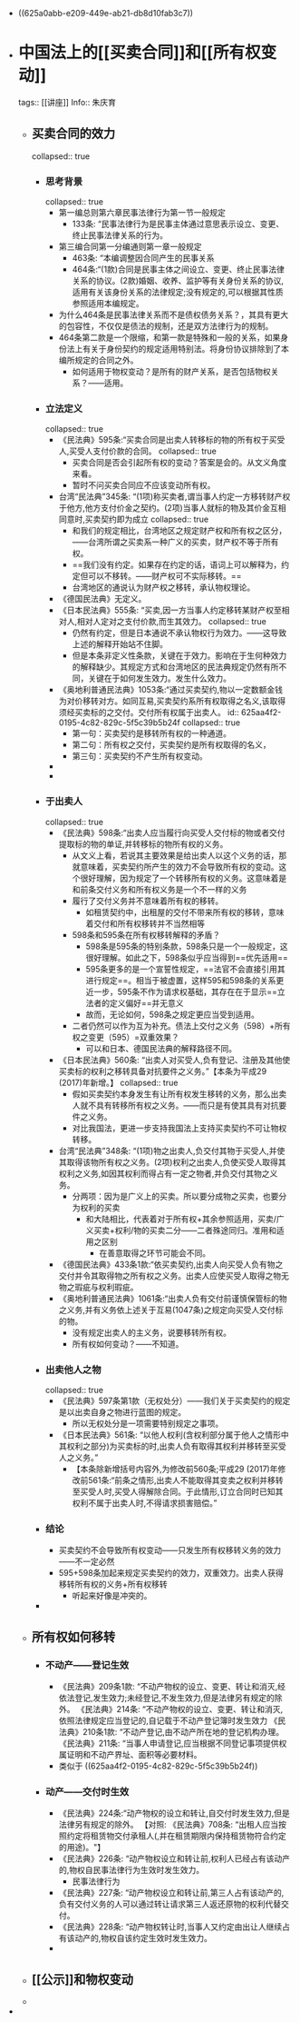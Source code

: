 - ((625a0abb-e209-449e-ab21-db8d10fab3c7))
- # 中国法上的[[买卖合同]]和[[所有权变动]]
  tags:: [[讲座]]
  Info:: 朱庆育
	- ## 买卖合同的效力
	  collapsed:: true
		- ### 思考背景
		  collapsed:: true
			- 第一编总则第六章民事法律行为第一节一般规定
				- 133条: “民事法律行为是民事主体通过意思表示设立、变更、终止民事法律关系的行为。
			- 第三编合同第一分编通则第一章一般规定
				- 463条: “本编调整因合同产生的民事关系
				- 464条:“(1款)合同是民事主体之间设立、变更、终止民事法律关系的协议。(2款)婚姻、收养、监护等有关身份关系的协议,适用有关该身份关系的法律规定;没有规定的,可以根据其性质参照适用本编规定。
			- 为什么464条是民事法律关系而不是债权债务关系？，其具有更大的包容性，不仅仅是债法的规制，还是双方法律行为的规制。
			- 464条第二款是一个限缩，和第一款是特殊和一般的关系，如果身份法上有关于身份契约的规定适用特别法。将身份协议排除到了本编所规定的合同之外。
				- 如何适用于物权变动？是所有的财产关系，是否包括物权关系？——适用。
		- ### 立法定义
		  collapsed:: true
			- 《民法典》595条:“买卖合同是出卖人转移标的物的所有权于买受人,买受人支付价款的合同。
			  collapsed:: true
				- 买卖合同是否会引起所有权的变动？答案是会的。从文义角度来看。
				- 暂时不问买卖合同应不应该变动所有权。
			- 台湾“民法典”345条: “(1项)称买卖者,谓当事人约定一方移转财产权于他方,他方支付价金之契约。(2项)当事人就标的物及其价金互相同意时,买卖契约即为成立
			  collapsed:: true
				- 和我们的规定相比，台湾地区之规定财产权和所有权之区分，——台湾所谓之买卖系一种广义的买卖，财产权不等于所有权。
				- ==我们没有约定。如果存在约定的话，语词上可以解释为，约定但可以不移转。——财产权可不实际移转。==
				- 台湾地区的通说认为财产权之移转，承认物权理论。
			- 《德国民法典》无定义。
			- 《日本民法典》555条: “买卖,因一方当事人约定移转某财产权至相对人,相对人定对之支付价款,而生其效力。
			  collapsed:: true
				- 仍然有约定，但是日本通说不承认物权行为效力。——这导致上述的解释开始站不住脚。
				- 但是本条非定义性条款，关键在于效力。影响在于生何种效力的解释缺少。其规定方式和台湾地区的民法典规定仍然有所不同，关键在于如何发生效力。发生什么效力。
			- 《奥地利普通民法典》1053条:“通过买卖契约,物以一定数额金钱为对价移转对方。如同互易,买卖契约系所有权取得之名义,该取得须经买卖标的之交付。交付所有权属于出卖人。
			  id:: 625aa4f2-0195-4c82-829c-5f5c39b5b24f
			  collapsed:: true
				- 第一句：买卖契约是移转所有权的一种通道。
				- 第二句：所有权之交付，买卖契约是所有权取得的名义，
				- 第三句：买卖契约不产生所有权变动。
			-
			-
		- ### 于出卖人
		  collapsed:: true
			- 《民法典》598条:“出卖人应当履行向买受人交付标的物或者交付提取标的物的单证,并转移标的物所有权的义务。
				- 从文义上看，若说其主要效果是给出卖人以这个义务的话，那就意味着，买卖契约所产生的效力不会导致所有权的变动。这个很好理解，因为规定了一个转移所有权的义务。这意味着是和前条交付义务和所有权义务是一个不一样的义务
				- 履行了交付义务并不意味着所有权的移转。
					- 如租赁契约中，出租屋的交付不带来所有权的移转，意味着交付和所有权移转并不当然相等
				- 598条和595条在所有权移转解释的矛盾？
					- 598条是595条的特别条款，598条只是一个一般规定，这很好理解。如此之下，598条似乎应当得到==优先适用==
					- 595条更多的是一个宣誓性规定，==法官不会直接引用其进行规定==。相当于被虚置，这样595和598条的关系更近一步，595条不作为请求权基础，其存在在于显示==立法者的定义偏好==并无意义
					- 故而，无论如何，598条之规定更应当受到适用。
				- 二者仍然可以作为互为补充。债法上交付之义务（598）+所有权之变更（595）=双重效果？
					- 可以和日本、德国民法典的解释路径不同。
			- 《日本民法典》560条: “出卖人对买受人,负有登记、注册及其他使买卖标的权利之移转具备对抗要件之义务。”【本条为平成29 (2017)年新增。】
			  collapsed:: true
				- 假如买卖契约本身发生有让所有权发生移转的义务，那么出卖人就不具有转移所有权之义务。——而只是有使其具有对抗要件之义务。
				- 对比我国法，更进一步支持我国法上支持买卖契约不可让物权转移。
			- 台湾“民法典”348条: “(1项)物之出卖人,负交付其物于买受人,并使其取得该物所有权之义务。(2项)权利之出卖人,负使买受人取得其权利之义务,如因其权利而得占有一定之物者,并负交付其物之义务。
				- 分两项：因为是广义上的买卖。所以要分成物之买卖，也要分为权利的买卖
					- 和大陆相比，代表着对于所有权+其余参照适用，买卖/广义买卖+权利/物的买卖二分——二者殊途同归。准用和适用之区别
						- 在善意取得之环节可能会不同。
			- 《德国民法典》433条1款:“依买卖契约,出卖人向买受人负有物之交付并令其取得物之所有权之义务。出卖人应使买受人取得之物无物之瑕疵与权利瑕疵。
			- 《奥地利普通民法典》1061条:“出卖人负有交付前谨慎保管标的物之义务,并有义务依上述关于互易(1047条)之规定向买受人交付标的物。
				- 没有规定出卖人的主义务，说要移转所有权。
				- 所有权如何变动？——不知道。
		- ### 出卖他人之物
		  collapsed:: true
			- 《民法典》597条第1款（无权处分）——我们关于买卖契约的规定是以出卖自身之物进行蓝图的规定。
				- 所以无权处分是一项需要特别规定之事项。
			- 《日本民法典》561条: “以他人权利(含权利部分属于他人之情形中其权利之部分)为买卖标的时,出卖人负有取得其权利并移转至买受人之义务。”
				- 【本条除新增括号内容外,为修改前560条;平成29 (2017)年修改前561条:“前条之情形,出卖人不能取得其变卖之权利并移转至买受人时,买受人得解除合同。于此情形,订立合同时已知其权利不属于出卖人时,不得请求损害赔偿。”
		- ### 结论
			- 买卖契约不会导致所有权变动——只发生所有权移转义务的效力——不一定必然
			- 595+598条加起来规定买卖契约的效力，双重效力。出卖人获得移转所有权的义务+所有权移转
				- 听起来好像是冲突的。
		-
	- ## 所有权如何移转
		- ### 不动产——登记生效
			- 《民法典》209条1款: “不动产物权的设立、变更、转让和消灭,经依法登记,发生效力;未经登记,不发生效力,但是法律另有规定的除外。
			  《民法典》214条: “不动产物权的设立、变更、转让和消灭,依照法律规定应当登记的,自记载于不动产登记簿时发生效力
			  《民法典》210条1款: “不动产登记,由不动产所在地的登记机构办理。
			  《民法典》211条: “当事人申请登记,应当根据不同登记事项提供权属证明和不动产界址、面积等必要材料。
			- 类似于 ((625aa4f2-0195-4c82-829c-5f5c39b5b24f))
		- ### 动产——交付时生效
			- 《民法典》224条:“动产物权的设立和转让,自交付时发生效力,但是法律另有规定的除外。
			  【对照: 《民法典》708条: “出租人应当按照约定将租赁物交付承租人(,并在租赁期限内保持租赁物符合约定的用途)。"】
			- 《民法典》226条: “动产物权设立和转让前,权利人已经占有该动产的,物权自民事法律行为生效时发生效力。
				- 民事法律行为
			- 《民法典》227条: “动产物权设立和转让前,第三人占有该动产的,负有交付义务的人可以通过转让请求第三人返还原物的权利代替交付。
			- 《民法典》228条: “动产物权转让时,当事人又约定由出让人继续占有该动产的,物权自该约定生效时发生效力。
			-
	- ## [[公示]]和物权变动
	-
-